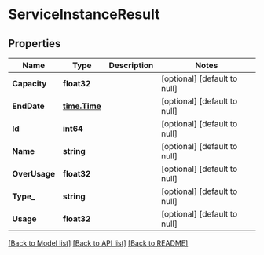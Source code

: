 # ServiceInstanceResult

## Properties
Name | Type | Description | Notes
------------ | ------------- | ------------- | -------------
**Capacity** | **float32** |  | [optional] [default to null]
**EndDate** | [**time.Time**](time.Time.md) |  | [optional] [default to null]
**Id** | **int64** |  | [optional] [default to null]
**Name** | **string** |  | [optional] [default to null]
**OverUsage** | **float32** |  | [optional] [default to null]
**Type_** | **string** |  | [optional] [default to null]
**Usage** | **float32** |  | [optional] [default to null]

[[Back to Model list]](../README.md#documentation-for-models) [[Back to API list]](../README.md#documentation-for-api-endpoints) [[Back to README]](../README.md)


